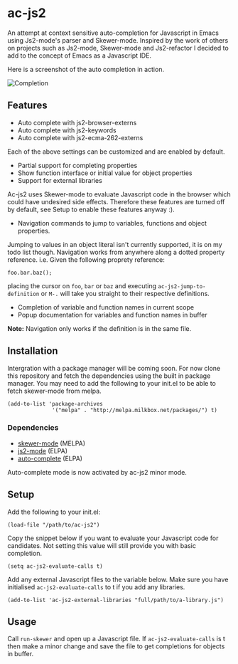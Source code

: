 # ac-js2


An attempt at context sensitive auto-completion for Javascript in Emacs using
Js2-mode's parser and Skewer-mode. Inspired by the work of others on
projects such as Js2-mode, Skewer-mode and Js2-refactor I decided to
add to the concept of Emacs as a Javascript IDE.

Here is a screenshot of the auto completion in action.

![Completion](https://raw.github.com/ScottyB/ac-js2/master/images/function-interface.png)

## Features

 * Auto complete with js2-browser-externs
 * Auto complete with js2-keywords
 * Auto complete with js2-ecma-262-externs

Each of the above settings can be customized and are enabled by default.

 * Partial support for completing properties
 * Show function interface or initial value for object properties
 * Support for external libraries

Ac-js2 uses Skewer-mode to evaluate Javascript code in the browser
which could have undesired side effects. Therefore these features are
turned off by default, see Setup to enable these features anyway :).

 * Navigation commands to jump to variables, functions and object properties.

Jumping to values in an object literal isn't currently supported, it
is on my todo list though. Navigation works from anywhere along a dotted property reference.
i.e. Given the following proprety reference:

```
foo.bar.baz();
```

placing the cursor on `foo`, `bar` or `baz` and executing
`ac-js2-jump-to-definition` or `M-.` will take you straight to their respective
definitions.

 * Completion of variable and function names in current scope
 * Popup documentation for variables and function names in buffer

**Note:** Navigation only works if the definition is in the same file.

## Installation

Intergration with a package manager will be coming soon. For now clone
this repository and fetch the dependencies using the built in package
manager. You may need to add the following to your init.el to be able
to fetch skewer-mode from melpa.

```
(add-to-list 'package-archives
              '("melpa" . "http://melpa.milkbox.net/packages/") t)
```

### Dependencies

 * [skewer-mode](https://github.com/skeeto/skewer-mode) (MELPA)
 * [js2-mode](https://github.com/mooz/js2-mode) (ELPA)
 * [auto-complete](https://github.com/auto-complete/auto-complete) (ELPA)

Auto-complete mode is now activated by ac-js2 minor mode.

## Setup

Add the following to your init.el:

```
(load-file "/path/to/ac-js2")
```

Copy the snippet below if you want to evaluate your Javascript code
for candidates. Not setting this value will still provide you with basic completion.

```
(setq ac-js2-evaluate-calls t)
```

Add any external Javascript files to the variable below. Make sure you
have initialised `ac-js2-evaluate-calls` to t if you add any libraries.

```
(add-to-list 'ac-js2-external-libraries "full/path/to/a-library.js")
```

## Usage

Call `run-skewer` and open up a Javascript file. If
`ac-js2-evaluate-calls` is t then make a minor change and save the file
to get completions for objects in buffer.
